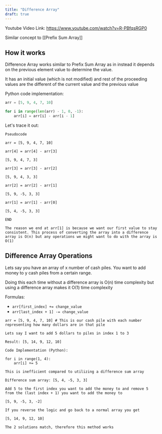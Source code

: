 ```yaml
---
title: "Difference Array"
draft: true
---
```


Youtube Video Link: https://www.youtube.com/watch?v=R-PBfqsRGP0

Similar concept to [[Prefix Sum Array]]

## How it works

Difference Array works similar to Prefix Sum Array as in instead it depends on the previous element value to determine the value.

It has an initial value (which is not modified) and rest of the proceeding values are the different of the current value and the previous value

Python code implementation:

```python
arr = [5, 9, 4, 7, 10]

for i in range(len(arr) - 1, 0, -1):
	arr[i] = arr[i] - arr[i - 1]
```

Let's trace it out:

```
Pseudocode

arr = [5, 9, 4, 7, 10]

arr[4] = arr[4] - arr[3]

[5, 9, 4, 7, 3]

arr[3] = arr[3] - arr[2]

[5, 9, 4, 3, 3]

arr[2] = arr[2] - arr[1]

[5, 9, -5, 3, 3]

arr[1] = arr[1] - arr[0]

[5, 4, -5, 3, 3]

END

The reason we end at arr[1] is because we want our first value to stay consistent. This process of converting the array into a difference array is O(n) but any operations we might want to do with the array is O(1)
```

## Difference Array Operations

Lets say you have an array of x number of cash piles. You want to add money to y cash piles from a certain range.

Doing this each time without a difference array is O(n) time complexity but using a difference array makes it O(1) time complexity

Formulas: 
- `arr[first_index] += change_value`
- `arr[last_index + 1] -= change_value`

```
arr = [5, 9, 4, 7, 10] # This is our cash pile with each number representing how many dollars are in that pile

Lets say I want to add 5 dollars to piles in index 1 to 3

Result: [5, 14, 9, 12, 10]

Code Implementation (Python):

for i in range(1, 4):
	arr[i] += 5

This is inefficient compared to utilizing a difference sum array

Difference sum array: [5, 4, -5, 3, 3]

Add 5 to the first index you want to add the money to and remove 5 from the (last index + 1) you want to add the money to

[5, 9, -5, 3, -2]

If you reverse the logic and go back to a normal array you get

[5, 14, 9, 12, 10]

The 2 solutions match, therefore this method works
```

